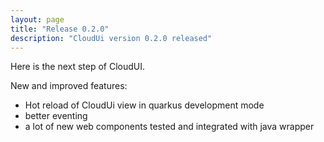 ```yaml
---
layout: page
title: "Release 0.2.0"
description: "CloudUi version 0.2.0 released"
---
```


Here is the next step of CloudUI.

New and improved features:

* Hot reload of CloudUi view in quarkus development mode
* better eventing
* a lot of new web components tested and integrated with java wrapper 